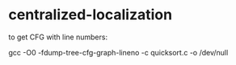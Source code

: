 # centralized-localization

to get CFG with line numbers:

gcc -O0 -fdump-tree-cfg-graph-lineno -c quicksort.c -o /dev/null